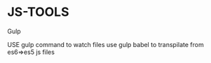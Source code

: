 # JS-TOOLS
Gulp

USE gulp command to watch files
use gulp babel to transpilate from es6=>es5 js files
